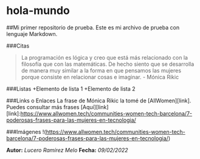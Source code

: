 # hola-mundo
##Mi primer repositorio de prueba.
Este es mi archivo de prueba con lenguaje Markdown. 

###Citas
>La programación es lógica y creo que está más relacionado con la filosofía que con las matemáticas. De hecho siento que se desarrolla de manera muy similar a la forma en que pensamos las mujeres porque consiste en relacionar cosas e imaginar. - Mónica Rikic

###Listas
+Elemento de lista 1
+Elemento de lista 2

###Links o Enlaces
La frase de Mónica Rikic la tomé de [AllWomen][link].
Puedes consultar más frases [Aquí][link]
[link]:https://www.allwomen.tech/communities-women-tech-barcelona/7-poderosas-frases-para-las-mujeres-en-tecnologia/

###Imágenes
!(https://www.allwomen.tech/communities-women-tech-barcelona/7-poderosas-frases-para-las-mujeres-en-tecnologia/)

**Autor:** *Lucero Ramírez Melo*
**Fecha:** *09/02/2022*
